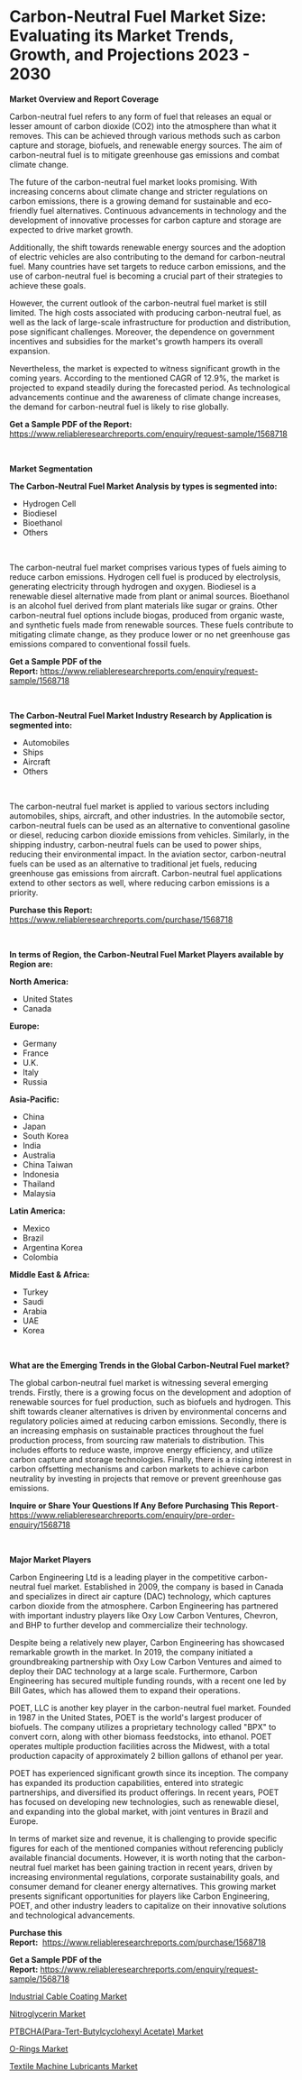 <p><h1>Carbon-Neutral Fuel Market Size: Evaluating its Market Trends, Growth, and Projections 2023 - 2030</h1></p><p><strong>Market Overview and Report Coverage</strong></p>
<p><p>Carbon-neutral fuel refers to any form of fuel that releases an equal or lesser amount of carbon dioxide (CO2) into the atmosphere than what it removes. This can be achieved through various methods such as carbon capture and storage, biofuels, and renewable energy sources. The aim of carbon-neutral fuel is to mitigate greenhouse gas emissions and combat climate change.</p><p>The future of the carbon-neutral fuel market looks promising. With increasing concerns about climate change and stricter regulations on carbon emissions, there is a growing demand for sustainable and eco-friendly fuel alternatives. Continuous advancements in technology and the development of innovative processes for carbon capture and storage are expected to drive market growth.</p><p>Additionally, the shift towards renewable energy sources and the adoption of electric vehicles are also contributing to the demand for carbon-neutral fuel. Many countries have set targets to reduce carbon emissions, and the use of carbon-neutral fuel is becoming a crucial part of their strategies to achieve these goals.</p><p>However, the current outlook of the carbon-neutral fuel market is still limited. The high costs associated with producing carbon-neutral fuel, as well as the lack of large-scale infrastructure for production and distribution, pose significant challenges. Moreover, the dependence on government incentives and subsidies for the market's growth hampers its overall expansion.</p><p>Nevertheless, the market is expected to witness significant growth in the coming years. According to the mentioned CAGR of 12.9%, the market is projected to expand steadily during the forecasted period. As technological advancements continue and the awareness of climate change increases, the demand for carbon-neutral fuel is likely to rise globally.</p></p>
<p><strong>Get a Sample PDF of the Report:</strong> <a href="https://www.reliableresearchreports.com/enquiry/request-sample/1568718">https://www.reliableresearchreports.com/enquiry/request-sample/1568718</a></p>
<p>&nbsp;</p>
<p><strong>Market Segmentation</strong></p>
<p><strong>The Carbon-Neutral Fuel Market Analysis by types is segmented into:</strong></p>
<p><ul><li>Hydrogen Cell</li><li>Biodiesel</li><li>Bioethanol</li><li>Others</li></ul></p>
<p>&nbsp;</p>
<p><p>The carbon-neutral fuel market comprises various types of fuels aiming to reduce carbon emissions. Hydrogen cell fuel is produced by electrolysis, generating electricity through hydrogen and oxygen. Biodiesel is a renewable diesel alternative made from plant or animal sources. Bioethanol is an alcohol fuel derived from plant materials like sugar or grains. Other carbon-neutral fuel options include biogas, produced from organic waste, and synthetic fuels made from renewable sources. These fuels contribute to mitigating climate change, as they produce lower or no net greenhouse gas emissions compared to conventional fossil fuels.</p></p>
<p><strong>Get a Sample PDF of the Report:</strong>&nbsp;<a href="https://www.reliableresearchreports.com/enquiry/request-sample/1568718">https://www.reliableresearchreports.com/enquiry/request-sample/1568718</a></p>
<p>&nbsp;</p>
<p><strong>The Carbon-Neutral Fuel Market Industry Research by Application is segmented into:</strong></p>
<p><ul><li>Automobiles</li><li>Ships</li><li>Aircraft</li><li>Others</li></ul></p>
<p>&nbsp;</p>
<p><p>The carbon-neutral fuel market is applied to various sectors including automobiles, ships, aircraft, and other industries. In the automobile sector, carbon-neutral fuels can be used as an alternative to conventional gasoline or diesel, reducing carbon dioxide emissions from vehicles. Similarly, in the shipping industry, carbon-neutral fuels can be used to power ships, reducing their environmental impact. In the aviation sector, carbon-neutral fuels can be used as an alternative to traditional jet fuels, reducing greenhouse gas emissions from aircraft. Carbon-neutral fuel applications extend to other sectors as well, where reducing carbon emissions is a priority.</p></p>
<p><strong>Purchase this Report:</strong>&nbsp; <a href="https://www.reliableresearchreports.com/purchase/1568718">https://www.reliableresearchreports.com/purchase/1568718</a></p>
<p>&nbsp;</p>
<p><strong>In terms of Region, the Carbon-Neutral Fuel Market Players available by Region are:</strong></p>
<p>
    <p> <strong> North America: </strong>
        <ul>
            <li>United States</li>
            <li>Canada</li>
        </ul>
        </p> 
    <p> <strong> Europe: </strong>
        <ul>
            <li>Germany</li>
            <li>France</li>
            <li>U.K.</li>
            <li>Italy</li>
            <li>Russia</li>
        </ul>
        </p> 
    <p> <strong> Asia-Pacific: </strong>
        <ul>
            <li>China</li>
            <li>Japan</li>
            <li>South Korea</li>
            <li>India</li>
            <li>Australia</li>
            <li>China Taiwan</li>
            <li>Indonesia</li>
            <li>Thailand</li>
            <li>Malaysia</li>
        </ul>
        </p> 
    <p> <strong> Latin America: </strong>
        <ul>
            <li>Mexico</li>
            <li>Brazil</li>
            <li>Argentina Korea</li>
            <li>Colombia</li>
        </ul>
        </p> 
    <p> <strong> Middle East & Africa: </strong>
        <ul>
            <li>Turkey</li>
            <li>Saudi</li>
            <li>Arabia</li>
            <li>UAE</li>
            <li>Korea</li>
        </ul>
    </p>
    </p>
<p>&nbsp;</p>
<p><strong>What are the Emerging Trends in the Global Carbon-Neutral Fuel market?</strong></p>
<p><p>The global carbon-neutral fuel market is witnessing several emerging trends. Firstly, there is a growing focus on the development and adoption of renewable sources for fuel production, such as biofuels and hydrogen. This shift towards cleaner alternatives is driven by environmental concerns and regulatory policies aimed at reducing carbon emissions. Secondly, there is an increasing emphasis on sustainable practices throughout the fuel production process, from sourcing raw materials to distribution. This includes efforts to reduce waste, improve energy efficiency, and utilize carbon capture and storage technologies. Finally, there is a rising interest in carbon offsetting mechanisms and carbon markets to achieve carbon neutrality by investing in projects that remove or prevent greenhouse gas emissions.</p></p>
<p><strong>Inquire or Share Your Questions If Any Before Purchasing This Report</strong>- <a href="https://www.reliableresearchreports.com/enquiry/pre-order-enquiry/1568718">https://www.reliableresearchreports.com/enquiry/pre-order-enquiry/1568718</a></p>
<p>&nbsp;</p>
<p><strong>Major Market Players</strong></p>
<p><p>Carbon Engineering Ltd is a leading player in the competitive carbon-neutral fuel market. Established in 2009, the company is based in Canada and specializes in direct air capture (DAC) technology, which captures carbon dioxide from the atmosphere. Carbon Engineering has partnered with important industry players like Oxy Low Carbon Ventures, Chevron, and BHP to further develop and commercialize their technology.</p><p>Despite being a relatively new player, Carbon Engineering has showcased remarkable growth in the market. In 2019, the company initiated a groundbreaking partnership with Oxy Low Carbon Ventures and aimed to deploy their DAC technology at a large scale. Furthermore, Carbon Engineering has secured multiple funding rounds, with a recent one led by Bill Gates, which has allowed them to expand their operations.</p><p>POET, LLC is another key player in the carbon-neutral fuel market. Founded in 1987 in the United States, POET is the world's largest producer of biofuels. The company utilizes a proprietary technology called "BPX" to convert corn, along with other biomass feedstocks, into ethanol. POET operates multiple production facilities across the Midwest, with a total production capacity of approximately 2 billion gallons of ethanol per year.</p><p>POET has experienced significant growth since its inception. The company has expanded its production capabilities, entered into strategic partnerships, and diversified its product offerings. In recent years, POET has focused on developing new technologies, such as renewable diesel, and expanding into the global market, with joint ventures in Brazil and Europe.</p><p>In terms of market size and revenue, it is challenging to provide specific figures for each of the mentioned companies without referencing publicly available financial documents. However, it is worth noting that the carbon-neutral fuel market has been gaining traction in recent years, driven by increasing environmental regulations, corporate sustainability goals, and consumer demand for cleaner energy alternatives. This growing market presents significant opportunities for players like Carbon Engineering, POET, and other industry leaders to capitalize on their innovative solutions and technological advancements.</p></p>
<p><strong>Purchase this Report:</strong>&nbsp;&nbsp;<a href="https://www.reliableresearchreports.com/purchase/1568718">https://www.reliableresearchreports.com/purchase/1568718</a></p>
<p></p>
<p><strong>Get a Sample PDF of the Report:</strong>&nbsp;<a href="https://www.reliableresearchreports.com/enquiry/request-sample/1568718">https://www.reliableresearchreports.com/enquiry/request-sample/1568718</a></p>
<p><p><a href="https://medium.com/@jewelmohr/industrial-cable-coating-market-size-and-market-trends-complete-industry-overview-2023-to-2030-882180b7b737">Industrial Cable Coating Market</a></p><p><a href="https://www.linkedin.com/pulse/nitroglycerin-market-share-amp-new-trends-analysis-report/">Nitroglycerin Market</a></p><p><a href="https://www.linkedin.com/pulse/ptbchapara-tert-butylcyclohexyl-acetate-market-size-2023/">PTBCHA(Para-Tert-Butylcyclohexyl Acetate) Market</a></p><p><a href="https://medium.com/@pinkierau1998/o-rings-market-trends-and-market-analysis-forecasted-for-period-2023-2030-c67055edb2aa">O-Rings Market</a></p><p><a href="https://www.linkedin.com/pulse/textile-machine-lubricants-market-research-report-unlocks-analysis/">Textile Machine Lubricants Market</a></p></p>